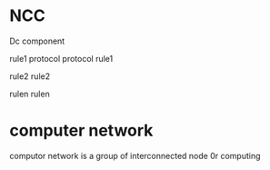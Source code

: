 # NCC
Dc component


rule1            protocol                          protocol                   rule1
                                                                              

rule2                                                                         rule2
                                                                              

rulen                                                                         rulen


# computer network 

computor network is a group of interconnected node 0r computing 
